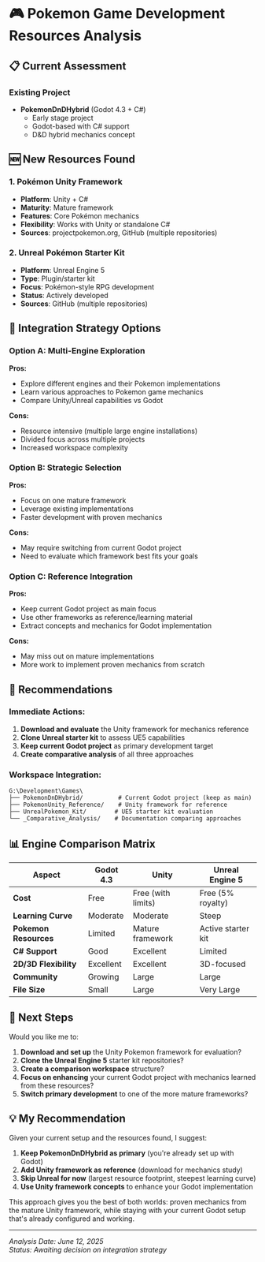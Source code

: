 # 🎮 Pokemon Game Development Resources Analysis

## 📋 Current Assessment

### Existing Project
- **PokemonDnDHybrid** (Godot 4.3 + C#)
  - Early stage project
  - Godot-based with C# support
  - D&D hybrid mechanics concept

## 🆕 New Resources Found

### 1. **Pokémon Unity Framework**
- **Platform**: Unity + C# 
- **Maturity**: Mature framework
- **Features**: Core Pokémon mechanics
- **Flexibility**: Works with Unity or standalone C#
- **Sources**: projectpokemon.org, GitHub (multiple repositories)

### 2. **Unreal Pokémon Starter Kit**
- **Platform**: Unreal Engine 5
- **Type**: Plugin/starter kit
- **Focus**: Pokémon-style RPG development
- **Status**: Actively developed
- **Sources**: GitHub (multiple repositories)

## 🤔 Integration Strategy Options

### Option A: Multi-Engine Exploration
**Pros:**
- Explore different engines and their Pokemon implementations
- Learn various approaches to Pokemon game mechanics
- Compare Unity/Unreal capabilities vs Godot

**Cons:**
- Resource intensive (multiple large engine installations)
- Divided focus across multiple projects
- Increased workspace complexity

### Option B: Strategic Selection
**Pros:**
- Focus on one mature framework
- Leverage existing implementations
- Faster development with proven mechanics

**Cons:**
- May require switching from current Godot project
- Need to evaluate which framework best fits your goals

### Option C: Reference Integration
**Pros:**
- Keep current Godot project as main focus
- Use other frameworks as reference/learning material
- Extract concepts and mechanics for Godot implementation

**Cons:**
- May miss out on mature implementations
- More work to implement proven mechanics from scratch

## 🎯 Recommendations

### Immediate Actions:
1. **Download and evaluate** the Unity framework for mechanics reference
2. **Clone Unreal starter kit** to assess UE5 capabilities
3. **Keep current Godot project** as primary development target
4. **Create comparative analysis** of all three approaches

### Workspace Integration:
```
G:\Development\Games\
├── PokemonDnDHybrid/          # Current Godot project (keep as main)
├── PokemonUnity_Reference/    # Unity framework for reference
├── UnrealPokemon_Kit/        # UE5 starter kit evaluation
└── _Comparative_Analysis/    # Documentation comparing approaches
```

## 📊 Engine Comparison Matrix

| Aspect | Godot 4.3 | Unity | Unreal Engine 5 |
|--------|-----------|-------|-----------------|
| **Cost** | Free | Free (with limits) | Free (5% royalty) |
| **Learning Curve** | Moderate | Moderate | Steep |
| **Pokemon Resources** | Limited | Mature framework | Active starter kit |
| **C# Support** | Good | Excellent | Limited |
| **2D/3D Flexibility** | Excellent | Excellent | 3D-focused |
| **Community** | Growing | Large | Large |
| **File Size** | Small | Large | Very Large |

## 🚀 Next Steps

Would you like me to:

1. **Download and set up** the Unity Pokemon framework for evaluation?
2. **Clone the Unreal Engine 5** starter kit repositories?
3. **Create a comparison workspace** structure?
4. **Focus on enhancing** your current Godot project with mechanics learned from these resources?
5. **Switch primary development** to one of the more mature frameworks?

## 💡 My Recommendation

Given your current setup and the resources found, I suggest:

1. **Keep PokemonDnDHybrid as primary** (you're already set up with Godot)
2. **Add Unity framework as reference** (download for mechanics study)
3. **Skip Unreal for now** (largest resource footprint, steepest learning curve)
4. **Use Unity framework concepts** to enhance your Godot implementation

This approach gives you the best of both worlds: proven mechanics from the mature Unity framework, while staying with your current Godot setup that's already configured and working.

---

*Analysis Date: June 12, 2025*  
*Status: Awaiting decision on integration strategy*

